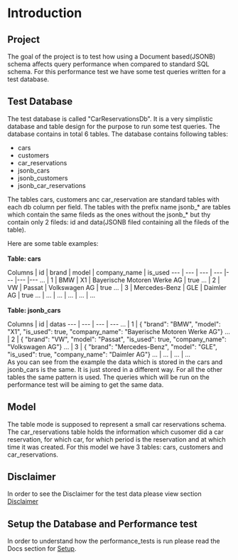 # Introduction

## Project
The goal of the project is to test how using a Document based(JSONB) schema affects query performance when
compared to standard SQL schema. For this performance test we have some test queries written for
a test database.

## Test Database
The test database is called "CarReservationsDb". It is a very simplistic database and table design
for the purpose to run some test queries. 
The database contains in total 6 tables. The database contains following tables:
- cars
- customers
- car_reservations
- jsonb_cars
- jsonb_customers
- jsonb_car_reservations

The tables cars, customers anc car_reservation are standard tables with each db column per field. The tables
with the prefix name jsonb_* are tables which contain the same fileds as the ones without the jsonb_* but
thy contain only 2 fileds: id and data(JSONB filed containing all the fileds of the table).

Here are some table examples:
\
\
**Table: cars**

Columns | id | brand | model | company_name | is_used 
--- | --- | --- | --- |--- |--- |---
... | 1 | BMW | X1 | Bayerische Motoren Werke AG | true
... | 2 | VW | Passat | Volkswagen AG | true
... | 3 | Mercedes-Benz | GLE | Daimler AG | true
... | ... | ... | ... | ... | ...
\
\
**Table: jsonb_cars**

Columns | id | datas
--- | --- | --- | --- 
... | 1 | { "brand": "BMW", "model": "X1", "is_used": true, "company_name": "Bayerische Motoren Werke AG"}
... | 2 | { "brand": "VW", "model": "Passat", "is_used": true, "company_name": "Volkswagen AG"} 
... | 3 | { "brand": "Mercedes-Benz", "model": "GLE", "is_used": true, "company_name": "Daimler AG"} 
... | ... | ... | ...
\
As you can see from the example the data which is stored in the cars and jsonb_cars is the same. It is
just stored in a different way. For all the other tables the same pattern is used. 
The queries which will be run on the performance test will be aiming to get the same data.

## Model
The table mode is supposed to represent a small car reservations schema. The car_reservations table
holds the information which cusomer did a car reservation, for which car, for which period is the reservation
and at which time it was created. For this model we have 3 tables: cars, customers and car_reservations.

## Disclaimer
In order to see the Disclaimer for the test data please view section [Disclaimer](../Disclaimer.md)

## Setup the Database and Performance test
In order to understand how the performance_tests is run please read the Docs section for [Setup](Setup.md).

